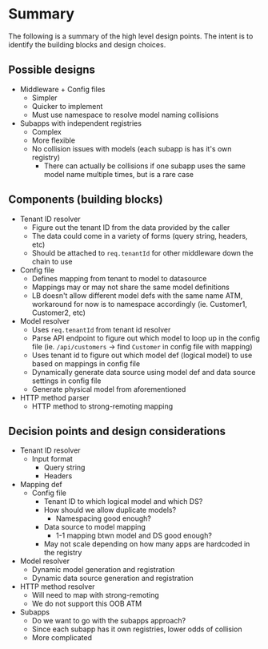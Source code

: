 # Summary

The following is a summary of the high level design points. The intent is
to identify the building blocks and design choices.

## Possible designs

- Middleware + Config files
  - Simpler
  - Quicker to implement
  - Must use namespace to resolve model naming collisions
- Subapps with independent registries
  - Complex
  - More flexible
  - No collision issues with models (each subapp is has it's own registry)
    - There can actually be collisions if one subapp uses the same model name
      multiple times, but is a rare case

## Components (building blocks)

- Tenant ID resolver
  - Figure out the tenant ID from the data provided by the caller
  - The data could come in a variety of forms (query string, headers, etc)
  - Should be attached to `req.tenantId` for other middleware down the chain to
    use
- Config file
  - Defines mapping from tenant to model to datasource
  - Mappings may or may not share the same model definitions
  - LB doesn't allow different model defs with the same name ATM, workaround for
    now is to namespace accordingly (ie. Customer1, Customer2, etc)
- Model resolver
  - Uses `req.tenantId` from tenant id resolver
  - Parse API endpoint to figure out which model to loop up in the config file
    (ie. `/api/customers` -> find `Customer` in config file with mapping)
  - Uses tenant id to figure out which model def (logical model) to use based on
    mappings in config file
  - Dynamically generate data source using model def and data source settings in
    config file
  - Generate physical model from aforementioned
- HTTP method parser
  - HTTP method to strong-remoting mapping

## Decision points and design considerations

- Tenant ID resolver
  - Input format
    - Query string
    - Headers
- Mapping def
  - Config file
    - Tenant ID to which logical model and which DS?
    - How should we allow duplicate models?
      - Namespacing good enough?
    - Data source to model mapping
      - 1-1 mapping btwn model and DS good enough?
    - May not scale depending on how many apps are hardcoded in the registry
- Model resolver
  - Dynamic model generation and registration
  - Dynamic data source generation and registration
- HTTP method resolver
  - Will need to map with strong-remoting
  - We do not support this OOB ATM
- Subapps
  - Do we want to go with the subapps approach?
  - Since each subapp has it own registries, lower odds of collision
  - More complicated
